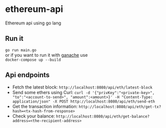 # ethereum-api
Ethereum api using go lang

## Run it
```go run main.go```<br/>
or if you want to run it with [ganache](https://github.com/trufflesuite/ganache-cli) use<br/>
```docker-compose up --build```

## Api endpoints
- Fetch the latest block: ```http://localhost:8080/api/eth/latest-block```
- Send some ethers using Curl: ```curl -d '{"privKey":"<private-key>", "to":"<account-to-send>", "amount":<amount>}' -H "Content-Type: application/json" -X POST http://localhost:8080/api/eth/send-eth```
- Get the transaction information: ```http://localhost:8080/api/eth/get-tx?hash=<tx-hash-from-response>```
- Check your balance: ```http://localhost:8080/api/eth/get-balance?address=<the-recipient-address>```
